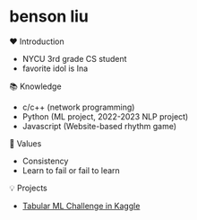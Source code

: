 # benson liu

❤️ Introduction
 - NYCU 3rd grade CS student
 - favorite idol is Ina

📚 Knowledge
 - c/c++ (network programming)
 - Python (ML project, 2022-2023 NLP project)
 - Javascript (Website-based rhythm game)

🙏 Values
 - Consistency
 - Learn to fail or fail to learn

💡 Projects
 - [Tabular ML Challenge in Kaggle](https://github.com/ben900926/Intro_to_ML_final_project)

